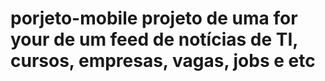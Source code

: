 # porjeto-mobile projeto de uma for your de um feed de notícias de TI, cursos, empresas, vagas, jobs e etc
